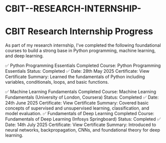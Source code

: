 # CBIT--RESEARCH-INTERNSHIP-

#  CBIT Research Internship Progress

As part of my research internship, I've completed the following foundational courses to build a strong base in Python programming, machine learning, and deep learning.

✅ Python Programming Essentials Completed
  Course: Python Programming Essentials
  Status: Completed ✅
  Date: 28th May 2025
  Certificate: View Certificate
  Summary: Learned the fundamentals of Python including variables, conditionals, loops, and basic functions.
  
✅ Machine Learning Fundamentals Completed
   Course: Machine Learning Fundamentals (University of London, Coursera)
    Status: Completed ✅
    Date: 24th June 2025
    Certificate: View Certificate
     Summary: Covered basic concepts of supervised and unsupervised learning, classification, and model evaluation.
✅ Fundamentals of Deep Learning Completed
Course: Fundamentals of Deep Learning (Infosys Springboard)
Status: Completed ✅
Date: 14th July 2025
Certificate: View Certificate
Summary: Introduced to neural networks, backpropagation, CNNs, and foundational theory for deep learning.


